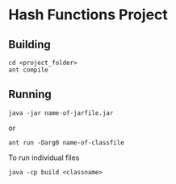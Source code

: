 # Hash Functions Project

## Building

```
cd <project_folder>
ant compile
```

## Running

```
java -jar name-of-jarfile.jar
```

or

```
ant run -Darg0 name-of-classfile
```

To run individual files

```
java -cp build <classname>
```
